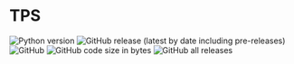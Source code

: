 # TPS

![Python version](https://img.shields.io/static/v1?label=Python%20version&message=%3C3.4&color=success) ![GitHub release (latest by date including pre-releases)](https://img.shields.io/github/v/release/Y0plait/TPS?include_prereleases)   ![GitHub](https://img.shields.io/github/license/Y0plait/TPS) ![GitHub code size in bytes](https://img.shields.io/github/languages/code-size/Y0plait/TPS) ![GitHub all releases](https://img.shields.io/github/downloads/Y0plait/TPS/total) 
